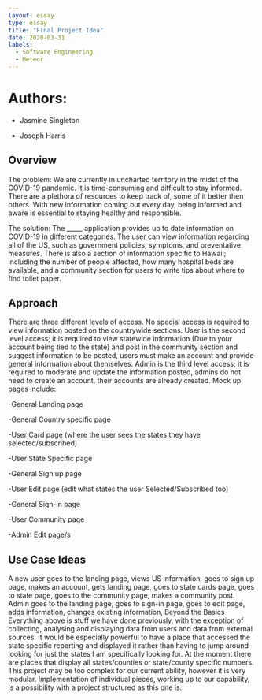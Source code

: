 ```yaml
---
layout: essay
type: essay
title: "Final Project Idea"
date: 2020-03-31
labels:
  - Software Engineering
  - Meteor
---
```

# Authors:
- Jasmine Singleton

- Joseph Harris
## Overview
The problem: We are currently in uncharted territory in the midst of the COVID-19 pandemic. It is time-consuming and difficult to stay informed. There are a plethora of resources to keep track of, some of it better then others. With new information coming out every day, being informed and aware is essential to staying healthy and responsible.

The solution: The _____ application provides up to date information on COVID-19 in different categories. The user can view information regarding all of the US, such as government policies, symptoms, and preventative measures. There is also a section of information specific to Hawaii; including the number of people affected, how many hospital beds are available, and a community section for users to write tips about where to find toilet paper.

## Approach
There are three different levels of access. No special access is required to view information posted on the countrywide sections. User is the second level access; it is required to view statewide information (Due to your account being tied to the state) and post in the community section and suggest information to be posted, users must make an account and provide general information about themselves.  Admin is the third level access; it is required to moderate and update the information posted, admins do not need to create an account, their accounts are already created.
Mock up pages include:

-General Landing page

-General Country specific page

-User Card page (where the user sees the states they have selected/subscribed)

-User State Specific page

-General Sign up page

-User Edit page (edit what states the user Selected/Subscribed too)

-General Sign-in page

-User Community page

-Admin Edit page/s

## Use Case Ideas
A new user goes to the landing page, views US information, goes to sign up page, makes an account, gets landing page, goes to state cards page, goes to  state page, goes to the community page, makes a community post.
Admin goes to the landing page, goes to sign-in page,  goes to edit page, adds information, changes existing information, 
Beyond the Basics
Everything above is stuff we have done previously, with the exception of collecting, analysing and displaying data from users and data from external sources. It would be especially powerful to have a place that accessed the state specific reporting and displayed it rather than having to jump around looking for just the states I am specifically looking for. At the moment there are places that display all states/counties or state/county specific numbers. 
This project may be too complex for our current ability, however it is very modular. Implementation of individual pieces, working up to our capability, is a possibility with a project structured as this one is. 
